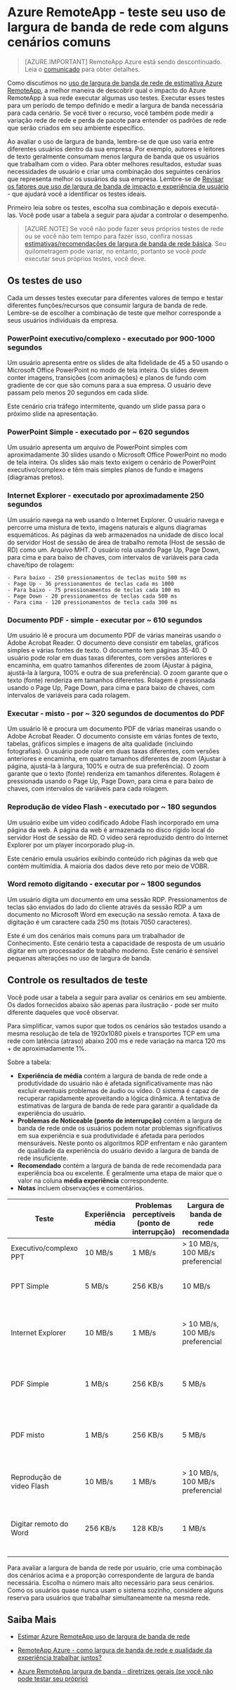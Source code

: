<properties 
    pageTitle="Azure RemoteApp - teste seu uso de largura de banda de rede com alguns cenários comuns | Microsoft Azure"
    description="Saiba quanto cenários de uso comuns que podem ajudar a calcular suas necessidades de largura de banda de rede de RemoteApp do Azure."
    services="remoteapp"
    documentationCenter="" 
    authors="lizap" 
    manager="mbaldwin" />

<tags 
    ms.service="remoteapp" 
    ms.workload="compute" 
    ms.tgt_pltfrm="na" 
    ms.devlang="na" 
    ms.topic="article" 
    ms.date="08/15/2016" 
    ms.author="elizapo" />
    
# <a name="azure-remoteapp---testing-your-network-bandwidth-usage-with-some-common-scenarios"></a>Azure RemoteApp - teste seu uso de largura de banda de rede com alguns cenários comuns

> [AZURE.IMPORTANT]
> RemoteApp Azure está sendo descontinuado. Leia o [comunicado](https://go.microsoft.com/fwlink/?linkid=821148) para obter detalhes.

Como discutimos no [uso de largura de banda de rede de estimativa Azure RemoteApp](remoteapp-bandwidth.md), a melhor maneira de descobrir qual o impacto do Azure RemoteApp à sua rede executar algumas uso testes. Executar esses testes para um período de tempo definido e medir a largura de banda necessária para cada cenário. Se você tiver o recurso, você também pode medir a variação rede de rede e perda de pacote para entender os padrões de rede que serão criados em seu ambiente específico.

    
Ao avaliar o uso de largura de banda, lembre-se de que uso varia entre diferentes usuários dentro da sua empresa. Por exemplo, autores e leitores de texto geralmente consumam menos largura de banda que os usuários que trabalham com o vídeo. Para obter melhores resultados, estudar suas necessidades de usuário e criar uma combinação dos seguintes cenários que representa melhor os usuários da sua empresa. Lembre-se de [Revisar os fatores que uso de largura de banda de impacto e experiência de usuário](remoteapp-bandwidthexperience.md) - que ajudará você a identificar os testes ideais.

Primeiro leia sobre os testes, escolha sua combinação e depois executá-las. Você pode usar a tabela a seguir para ajudar a controlar o desempenho.

>[AZURE.NOTE] Se você não pode fazer seus próprios testes de rede ou se você não tem tempo para fazer isso, confira nossas [estimativas/recomendações de largura de banda de rede básica](remoteapp-bandwidthguidelines.md). Seu quilometragem pode variar, no entanto, portanto se você *pode* executar seus próprios testes, você deve.


## <a name="the-usage-tests"></a>Os testes de uso
Cada um desses testes executar para diferentes valores de tempo e testar diferentes funções/recursos que consumir largura de banda de rede. Lembre-se de escolher a combinação de teste que melhor corresponde a seus usuários individuais da empresa.
 
### <a name="executivecomplex-powerpoint---run-for-900-1000-seconds"></a>PowerPoint executivo/complexo - executado por 900-1000 segundos

Um usuário apresenta entre os slides de alta fidelidade de 45 a 50 usando o Microsoft Office PowerPoint no modo de tela inteira. Os slides devem conter imagens, transições (com animações) e planos de fundo com gradiente de cor que são comuns para a sua empresa. O usuário deve passam pelo menos 20 segundos em cada slide.
    
Este cenário cria tráfego intermitente, quando um slide passa para o próximo slide na apresentação.
    
### <a name="simple-powerpoint---run-for-620-seconds"></a>PowerPoint Simple - executado por ~ 620 segundos

Um usuário apresenta um arquivo de PowerPoint simples com aproximadamente 30 slides usando o Microsoft Office PowerPoint no modo de tela inteira. Os slides são mais texto exigem o cenário de PowerPoint executivo/complexo e têm mais simples planos de fundo e imagens (diagramas pretos). 
    
### <a name="internet-explorer---run-for-250-seconds"></a>Internet Explorer - executado por aproximadamente 250 segundos

Um usuário navega na web usando o Internet Explorer. O usuário navega e percorre uma mistura de texto, imagens naturais e alguns diagramas esquemáticos. As páginas da web armazenados na unidade de disco local do servidor Host de sessão de área de trabalho remota (Host de sessão de RD) como um. Arquivo MHT. O usuário rola usando Page Up, Page Down, para cima e para baixo de chaves, com intervalos de variáveis para cada chave/tipo de rolagem:
    
    - Para baixo - 250 pressionamentos de teclas muito 500 ms
    - Page Up - 36 pressionamentos de teclas cada ms 1000
    - Para baixo - 75 pressionamentos de teclas cada 100 ms
    - Page Down - 20 pressionamentos de teclas cada 500 ms
    - Para cima - 120 pressionamentos de tecla cada 300 ms
    
### <a name="pdf-document---simple---run-for-610-seconds"></a>Documento PDF - simple - executar por ~ 610 segundos
Um usuário lê e procura um documento PDF de várias maneiras usando o Adobe Acrobat Reader. O documento deve consistir em tabelas, gráficos simples e várias fontes de texto. O documento tem páginas 35-40. O usuário pode rolar em duas taxas diferentes, com versões anteriores e encaminha, em quatro tamanhos diferentes de zoom (Ajustar à página, ajustá-la à largura, 100% e outra de sua preferência). O zoom garante que o texto (fonte) renderiza em tamanhos diferentes. Rolagem é pressionada usando o Page Up, Page Down, para cima e para baixo de chaves, com intervalos de variáveis para cada rolagem.

### <a name="pdf-document---mixed---run-for-320-seconds"></a>Executar - misto - por ~ 320 segundos de documentos do PDF
Um usuário lê e procura um documento PDF de várias maneiras usando o Adobe Acrobat Reader. O documento consiste em várias fontes de texto, tabelas, gráficos simples e imagens de alta qualidade (incluindo fotografias). O usuário pode rolar em duas taxas diferentes, com versões anteriores e encaminha, em quatro tamanhos diferentes de zoom (Ajustar à página, ajustá-la à largura, 100% e outra de sua preferência). O zoom garante que o texto (fonte) renderiza em tamanhos diferentes. Rolagem é pressionada usando o Page Up, Page Down, para cima e para baixo de chaves, com intervalos de variáveis para cada rolagem.

### <a name="flash-video-playback---run-for-180-seconds"></a>Reprodução de vídeo Flash - executado por ~ 180 segundos
Um usuário exibe um vídeo codificado Adobe Flash incorporado em uma página da web. A página da web é armazenada no disco rígido local do servidor Host de sessão de RD. O vídeo será reproduzido dentro do Internet Explorer por um player incorporado plug-in.

Este cenário emula usuários exibindo conteúdo rich páginas da web que contém multimídia. A maioria dos dados deve reto por meio de VOBR.

### <a name="word-remote-typing---run-for-1800-seconds"></a>Word remoto digitando - executar por ~ 1800 segundos
Um usuário digita um documento em uma sessão RDP. Pressionamentos de teclas são enviados do lado do cliente através da sessão RDP a um documento no Microsoft Word em execução na sessão remota. A taxa de digitação é um caractere cada 250 ms (totais 7050 caracteres). 

Este é um dos cenários mais comuns para um trabalhador de Conhecimento. Este cenário testa a capacidade de resposta de um usuário digitar em um processador de trabalho moderno. Este cenário é sensível pequenas alterações no uso de largura de banda.

## <a name="tracking-the-test-results"></a>Controle os resultados de teste

Você pode usar a tabela a seguir para avaliar os cenários em seu ambiente. Os dados fornecidos abaixo são apenas para ilustração - pode ser muito diferente daqueles que você observar. 

Para simplificar, vamos supor que todos os cenários são testados usando a mesma resolução de tela de 1920x1080 pixels e transportes TCP em uma rede com latência (atraso) abaixo 200 ms e rede variação na marca 120 ms + de aproximadamente 1%.

Sobre a tabela:
- **Experiência de média** contém a largura de banda de rede onde a produtividade do usuário não é afetada significativamente mas não excluir eventuais problemas de áudio ou vídeo. O sistema é capaz de recuperar rapidamente aproveitando a lógica dinâmica. A tentativa de estimativas de largura de banda de rede para garantir a qualidade da experiência do usuário.
 - **Problemas de Noticeable (ponto de interrupção)** contém a largura de banda de rede onde os usuários podem notar problemas significativos em sua experiência e sua produtividade é afetada para períodos mensuráveis. Neste ponto os algoritmos RDP enfrentam e não garantem de qualidade da experiência do usuário devido a largura de banda de rede insuficiente.
 - **Recomendado** contém a largura de banda de rede recomendada para experiência boa ou excelente. É geralmente uma etapa de maior que o valor na coluna **média experiência** correspondente.
 - **Notas** incluem observações e comentários.
 
| Teste                  | Experiência média | Problemas perceptíveis (ponto de interrupção) | Largura de banda de rede recomendada | Anotações                                                              |
|-----------------------|--------------------|---------------------------------|-------------------------------|--------------------------------------------------------------------|
| Executivo/complexo PPT | 10 MB/s             | 1 MB/s                           | > 10 MB/s, 100 MB/s preferencial    | A 1 MB/s muitas animações são perdidas                                   |
| PPT Simple            | 5 MB/s              | 256 KB/s                         | 10 MB/s                        | Em 256 KB/s os slides carregar com atraso perceptível                   |
| Internet Explorer     | 10 MB/s             | 1 MB/s                           | > 10 MB/s, 100 MB/s preferencial    | A 1 MB/s web vídeos estão desfocados e instável, rápido rolagem tem problemas |
| PDF Simple            | 1 MB/s              | 256 KB/s                         | 5 MB/s                         | Em 256 KB/s leva algum tempo para carregar a página                       |
| PDF misto             | 1 MB/s             | 256 KB/s                         | 5 MB/s                         | Em 256 KB/s página leva uma quantidade considerável de tempo para carregar    |
| Reprodução de vídeo Flash  | 10 MB/s             | 1 MB/s                           | > 10 MB/s, 100 MB/s preferencial    | A 1 MB/s o vídeo está granulado e alguns quadros são descartados           |
| Digitar remoto do Word    | 256 KB/s            | 128 KB/s                         | 1 MB/s                         | Em 256 KB/s usuário pode perceber o tempo entre pressionamentos de teclas             |

Para avaliar a largura de banda de rede por usuário, crie uma combinação dos cenários acima e a proporção correspondente de largura de banda necessária. Escolha o número mais alto necessário para seus cenários. Como os usuários quase nunca usam o sistema sozinho, considere alguns reserva para usuários que trabalhar simultaneamente na mesma rede.
     
## <a name="learn-more"></a>Saiba Mais
- [Estimar Azure RemoteApp uso de largura de banda de rede](remoteapp-bandwidth.md)

- [RemoteApp Azure - como largura de banda de rede e qualidade da experiência trabalhar juntos?](remoteapp-bandwidthexperience.md)

- [Azure RemoteApp largura de banda - diretrizes gerais (se você não pode testar seu próprio)](remoteapp-bandwidthguidelines.md)